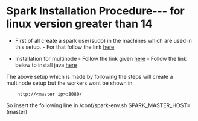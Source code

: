 # Spark Installation Procedure--- for linux version greater than 14

- First of all create a spark user(sudo) in the machines which are used in this setup.
        - For that follow the link [here](https://www.digitalocean.com/community/tutorials/how-to-create-a-sudo-user-on-ubuntu-quickstart)

- Installation for multinode
        - Follow the link given [here](https://data-flair.training/blogs/install-apache-spark-multi-node-cluster/)
        - Follow the link below to install java [here](https://tecadmin.net/install-oracle-java-8-ubuntu-via-ppa/)
  
The above setup which is made by following the steps will create a multinode setup but the workers wont be shown in             

        http://<master ip>:8080/ 

So insert the following line in /conf/spark-env.sh
    SPARK_MASTER_HOST=(master)
